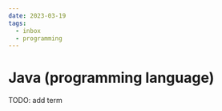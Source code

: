 ```yaml
---
date: 2023-03-19
tags:
  - inbox
  - programming
---
```


# Java (programming language)

TODO: add term
